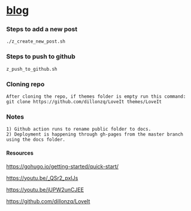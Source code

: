 # [blog](https://ashwaniydv.github.io/blog/)

### Steps to add a new post
```
./z_create_new_post.sh
```

### Steps to push to github
```
z_push_to_github.sh
```

### Cloning repo
```
After cloning the repo, if themes folder is empty run this command: 
git clone https://github.com/dillonzq/LoveIt themes/LoveIt
```

### Notes
```
1) Github action runs to rename public folder to docs.
2) Deployment is happening through gh-pages from the master branch using the docs folder.
```

#### Resources
https://gohugo.io/getting-started/quick-start/

https://youtu.be/_QSr2_pxIJs

https://youtu.be/jUPW2unCJEE

https://github.com/dillonzq/LoveIt
